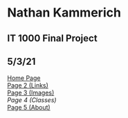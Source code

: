 # **Nathan Kammerich**
## IT 1000 Final Project
## 5/3/21
[Home Page](README.md) \
[Page 2 (Links)](page2.md) \
[Page 3 (Images)](page3.md) \
_Page 4 (Classes)_ \
[Page 5 (About)](page5.md)